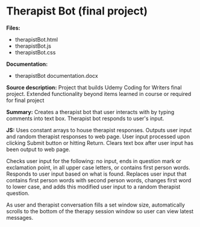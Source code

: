 # Therapist Bot (final project)

**Files:**  
* therapistBot.html
* therapistBot.js
* therapistBot.css

**Documentation:**
* therapistBot documentation.docx

**Source description:** Project that builds Udemy Coding for Writers final project. Extended functionality beyond items learned in course or required for final project

**Summary:** Creates a therapist bot that user interacts with by typing comments into text box. Therapist bot responds to user's input.
 
**JS:** Uses constant arrays to house therapist responses. Outputs user input and random therapist responses to web page. User input processed upon clicking Submit button or hitting Return. Clears text box after user input has been output to web page.

Checks user input for the following: no input, ends in question mark or exclamation point, in all upper case letters, or contains first person words. Responds to user input based on what is found. Replaces user input that contains first person words with second person words, changes first word to lower case, and adds this modified user input to a random therapist question.

As user and therapist conversation fills a set window size, automatically scrolls to the bottom of the therapy session window so user can view latest messages. 